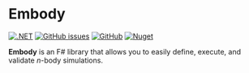 # Embody

[![.NET](https://github.com/marax27/Embody/actions/workflows/build-and-run.yml/badge.svg?branch=main)](https://github.com/marax27/Embody/actions/workflows/build-and-run.yml)
[![GitHub issues](https://img.shields.io/github/issues-raw/marax27/Embody)](https://github.com/marax27/Embody/issues)
[![GitHub](https://img.shields.io/github/license/marax27/Embody)](https://github.com/marax27/Embody/blob/main/LICENSE.txt)
[![Nuget](https://img.shields.io/nuget/v/Embody)](https://www.nuget.org/packages/Embody)

**Embody** is an F# library that allows you to easily define, execute, and validate $n$-body simulations.



